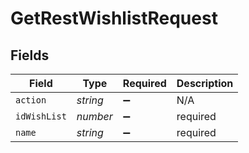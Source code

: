# GetRestWishlistRequest


## Fields

| Field              | Type               | Required           | Description        |
| ------------------ | ------------------ | ------------------ | ------------------ |
| `action`           | *string*           | :heavy_minus_sign: | N/A                |
| `idWishList`       | *number*           | :heavy_minus_sign: | required           |
| `name`             | *string*           | :heavy_minus_sign: | required           |